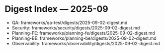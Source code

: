 # Digest Index — 2025-09
- QA: frameworks/qa-test/digests/2025-09-02-digest.md
- Security: frameworks/security/digests/2025-09-02-digest.md
- Planning-FE: frameworks/planning-fe/digests/2025-09-02-digest.md
- Planning-BE: frameworks/planning-be/digests/2025-09-02-digest.md
- Observability: frameworks/observability/digests/2025-09-02-digest.md
